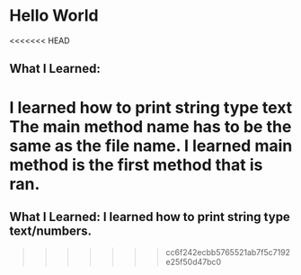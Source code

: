 # Hello World

<<<<<<< HEAD
## What I Learned:
I learned how to print string type text
The main method name has to be the same as the file name.
I learned main method is the first method that is ran.
=======
## What I Learned: I learned how to print string type text/numbers.
>>>>>>> cc6f242ecbb5765521ab7f5c7192e25f50d47bc0
